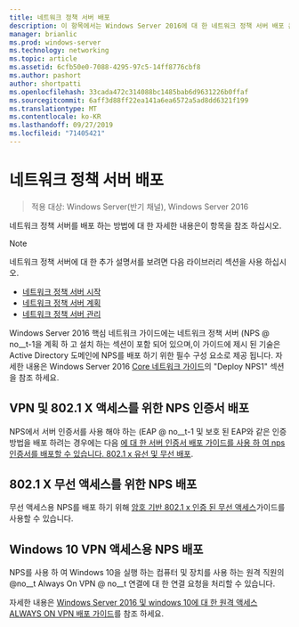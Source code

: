 ```yaml
---
title: 네트워크 정책 서버 배포
description: 이 항목에서는 Windows Server 2016에 대 한 네트워크 정책 서버 배포 콘텐츠에 대 한 링크를 제공 하 고 NPS에 대 한 추가 지침에 대 한 링크를 제공 합니다.
manager: brianlic
ms.prod: windows-server
ms.technology: networking
ms.topic: article
ms.assetid: 6cfb50e0-7088-4295-97c5-14ff8776cbf8
ms.author: pashort
author: shortpatti
ms.openlocfilehash: 33cada472c314088bc1485bab6d9631226b0ffaf
ms.sourcegitcommit: 6aff3d88ff22ea141a6ea6572a5ad8dd6321f199
ms.translationtype: MT
ms.contentlocale: ko-KR
ms.lasthandoff: 09/27/2019
ms.locfileid: "71405421"
---
```

# <a name="deploy-network-policy-server"></a>네트워크 정책 서버 배포

>적용 대상: Windows Server(반기 채널), Windows Server 2016

네트워크 정책 서버를 배포 하는 방법에 대 한 자세한 내용은이 항목을 참조 하십시오.

>[!NOTE]
>네트워크 정책 서버에 대 한 추가 설명서를 보려면 다음 라이브러리 섹션을 사용 하십시오.  
>- [네트워크 정책 서버 시작](nps-getstart-top.md)
>- [네트워크 정책 서버 계획](nps-plan-top.md)
>- [네트워크 정책 서버 관리](nps-manage-top.md)

Windows Server 2016 핵심 네트워크 가이드에는 네트워크 정책 서버 \(NPS @ no__t-1을 계획 하 고 설치 하는 섹션이 포함 되어 있으며,이 가이드에 제시 된 기술은 Active Directory 도메인에 NPS를 배포 하기 위한 필수 구성 요소로 제공 됩니다. 자세한 내용은 Windows Server 2016 [Core 네트워크 가이드](https://technet.microsoft.com/windows-server-docs/networking/core-network-guide/core-network-guide#BKMK_deployNPS1)의 "Deploy NPS1" 섹션을 참조 하세요.

## <a name="deploy-nps-certificates-for-vpn-and-8021x-access"></a>VPN 및 802.1 X 액세스를 위한 NPS 인증서 배포

NPS에서 서버 인증서를 사용 해야 하는 \(EAP @ no__t-1 및 보호 된 EAP와 같은 인증 방법을 배포 하려는 경우에는 다음 [에 대 한 서버 인증서 배포 가이드를 사용 하 여 nps 인증서를 배포할 수 있습니다. 802.1 x 유선 및 무선 배포](https://technet.microsoft.com/windows-server-docs/networking/core-network-guide/cncg/server-certs/deploy-server-certificates-for-802.1x-wired-and-wireless-deployments).

## <a name="deploy-nps-for-8021x-wireless-access"></a>802.1 X 무선 액세스를 위한 NPS 배포

무선 액세스용 NPS를 배포 하기 위해 [암호 기반 802.1 x 인증 된 무선 액세스](https://technet.microsoft.com/windows-server-docs/networking/core-network-guide/cncg/wireless/a-deploy-8021x-wireless-access)가이드를 사용할 수 있습니다.

## <a name="deploy-nps-for-windows-10-vpn-access"></a>Windows 10 VPN 액세스용 NPS 배포

NPS를 사용 하 여 Windows 10을 실행 하는 컴퓨터 및 장치를 사용 하는 원격 직원의 @no__t Always On VPN @ no__t 연결에 대 한 연결 요청을 처리할 수 있습니다.

자세한 내용은 [Windows Server 2016 및 windows 10에 대 한 원격 액세스 ALWAYS ON VPN 배포 가이드](https://docs.microsoft.com/windows-server/remote/remote-access/vpn/always-on-vpn/deploy/always-on-vpn-deploy)를 참조 하세요.

